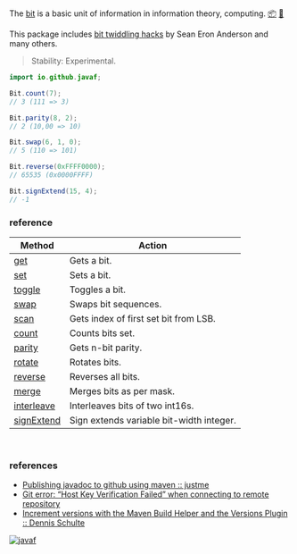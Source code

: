 The [bit] is a basic unit of information in information theory, computing.
[:package:] [:ledger:]

This package includes [bit twiddling hacks] by Sean Eron Anderson and many others.

> Stability: Experimental.

```java
import io.github.javaf;

Bit.count(7);
// 3 (111 => 3)

Bit.parity(8, 2);
// 2 (10,00 => 10)

Bit.swap(6, 1, 0);
// 5 (110 => 101)

Bit.reverse(0xFFFF0000);
// 65535 (0x0000FFFF)

Bit.signExtend(15, 4);
// -1
```

### reference

| Method                | Action
|-----------------------|-------
| [get]                 | Gets a bit.
| [set]                 | Sets a bit.
| [toggle]              | Toggles a bit.
| [swap]                | Swaps bit sequences.
| [scan]                | Gets index of first set bit from LSB.
| [count]               | Counts bits set.
| [parity]              | Gets n-bit parity.
| [rotate]              | Rotates bits.
| [reverse]             | Reverses all bits.
| [merge]               | Merges bits as per mask.
| [interleave]          | Interleaves bits of two int16s.
| [signExtend]          | Sign extends variable bit-width integer.

<br>

### references

- [Publishing javadoc to github using maven :: justme](https://blog.progs.be/517/publishing-javadoc-to-github-using-maven)
- [Git error: “Host Key Verification Failed” when connecting to remote repository](https://stackoverflow.com/questions/13363553/git-error-host-key-verification-failed-when-connecting-to-remote-repository)
- [Increment versions with the Maven Build Helper and the Versions Plugin :: Dennis Schulte](https://blog.codecentric.de/en/2015/04/increment-versions-maven-build-helper-versions-plugin/)

[![javaf](https://merferry.glitch.me/card/extra-bit.svg)](https://javaf.github.io)

[bit]: https://en.wikipedia.org/wiki/Bit
[bit twiddling hacks]: https://graphics.stanford.edu/~seander/bithacks.html
[get]: https://github.com/javaf/extra-bit/wiki/get
[set]: https://github.com/javaf/extra-bit/wiki/set
[setAs]: https://github.com/javaf/extra-bit/wiki/setAs
[swap]: https://github.com/javaf/extra-bit/wiki/swap
[scan]: https://github.com/javaf/extra-bit/wiki/scan
[scanReverse]: https://github.com/javaf/extra-bit/wiki/scanReverse
[count]: https://github.com/javaf/extra-bit/wiki/count
[parity]: https://github.com/javaf/extra-bit/wiki/parity
[reverse]: https://github.com/javaf/extra-bit/wiki/reverse
[merge]: https://github.com/javaf/extra-bit/wiki/merge
[interleave]: https://github.com/javaf/extra-bit/wiki/interleave
[signExtend]: https://github.com/javaf/extra-bit/wiki/signExtend
[toggle]: https://github.com/javaf/extra-bit/wiki/toggle
[rotate]: https://github.com/javaf/extra-bit/wiki/rotate
[:package:]: https://search.maven.org/artifact/io.github.javaf/extra-bit
[:ledger:]: https://repo1.maven.org/maven2/io/github/javaf/extra-bit/
